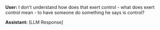 **User:**
I don't understand how does that exert control  - what does exert control mean - to have someone do something he says is control? 

**Assistant:**
[LLM Response]

